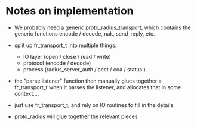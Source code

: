 # Notes on implementation

* We probably need a generic proto_radius_transport, which contains
  the generic functions encode / decode, nak, send_reply, etc.

* split up fr_transport_t into multiple things:
  * IO layer (open / close / read / write)
  * protocol (encode / decode)
  * process (radius_server_auth / acct / coa / status )

* the "parse listener" function then manually glues together a
  fr_transport_t when it parses the listener, and allocates that in
  some context....

* just use fr_transport_t, and rely on IO routines to fill in the
  details.

* proto_radius will glue together the relevant pieces

